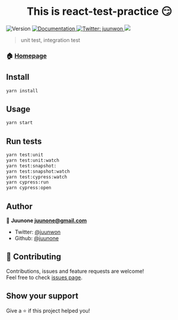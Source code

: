 <h1 align="center">This is react-test-practice 😏</h1>
<p>
  <img alt="Version" src="https://img.shields.io/badge/version-1.0.0-blue.svg?cacheSeconds=2592000" />
  <a href="https://github.com/juunone/react-test-pratice">
    <img alt="Documentation" src="https://img.shields.io/badge/documentation-yes-brightgreen.svg" target="_blank" />
  </a>
  <a href="https://twitter.com/juunwon">
    <img alt="Twitter: juunwon" src="https://img.shields.io/twitter/follow/juunwon.svg?style=social" target="_blank" />
  </a>
  <img src="https://travis-
ci.org/juunone/react-test-practice.svg?branch=master">
</p>

> unit test, integration test

### 🏠 [Homepage](https://github.com/juunone/react-test-pratice)

## Install

```sh
yarn install
```

## Usage

```sh
yarn start
```

## Run tests

```sh
yarn test:unit
yarn test:unit:watch
yarn test:snapshot:
yarn test:snapshot:watch
yarn test:cypress:watch
yarn cypress:run
yarn cypress:open
```

## Author

👤 **Juunone <juunone@gmail.com>**

* Twitter: [@juunwon](https://twitter.com/juunwon)
* Github: [@juunone](https://github.com/juunone)

## 🤝 Contributing

Contributions, issues and feature requests are welcome!<br />Feel free to check [issues page](https://github.com/juunone/react-test-pratice/issues).

## Show your support

Give a ⭐️ if this project helped you!